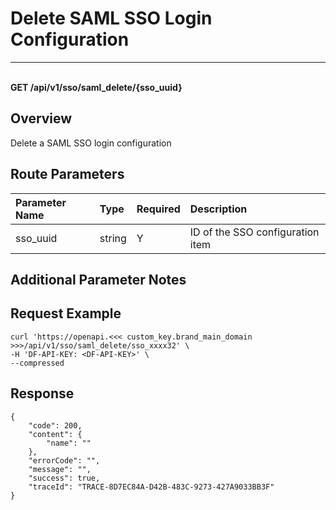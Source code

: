# Delete SAML SSO Login Configuration

---

<br />**GET /api/v1/sso/saml_delete/\{sso_uuid\}**

## Overview
Delete a SAML SSO login configuration


## Route Parameters

| Parameter Name | Type   | Required | Description              |
|:-----------|:-------|:-----|:----------------|
| sso_uuid | string | Y | ID of the SSO configuration item<br> |


## Additional Parameter Notes



## Request Example
```shell
curl 'https://openapi.<<< custom_key.brand_main_domain >>>/api/v1/sso/saml_delete/sso_xxxx32' \
-H 'DF-API-KEY: <DF-API-KEY>' \
--compressed 
```


## Response
```shell
{
    "code": 200,
    "content": {
        "name": ""
    },
    "errorCode": "",
    "message": "",
    "success": true,
    "traceId": "TRACE-8D7EC84A-D42B-483C-9273-427A9033BB3F"
} 
```